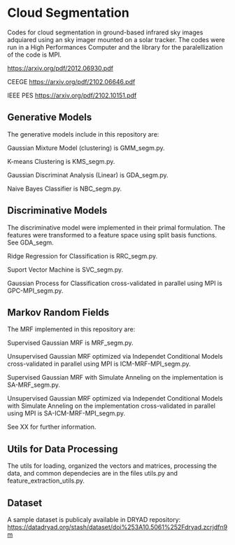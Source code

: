 # Cloud Segmentation

Codes for cloud segmentation in ground-based infrared sky images adquiared using an sky imager mounted on a solar tracker. The codes were run in a High Performances Computer and the library for the paralellization of the code is MPI.

https://arxiv.org/pdf/2012.06930.pdf

CEEGE https://arxiv.org/pdf/2102.06646.pdf

IEEE PES https://arxiv.org/pdf/2102.10151.pdf

## Generative Models

The generative models include in this repository are: 

Gaussian Mixture Model (clustering) is GMM_segm.py.

K-means Clustering is KMS_segm.py.

Gaussian Discriminat Analysis (Linear) is GDA_segm.py.

Naive Bayes Classifier is NBC_segm.py.

## Discriminative Models

The discriminative model were implemented in their primal formulation. The features were transformed to a feature space using split basis functions. See GDA_segm.

Ridge Regression for Classification is RRC_segm.py.

Suport Vector Machine is SVC_segm.py.

Gaussian Process for Classification cross-validated in parallel using MPI is GPC-MPI_segm.py.

## Markov Random Fields

The MRF implemented in this repository are:

Supervised Gaussian MRF is MRF_segm.py.

Unsupervised Gaussian MRF optimized via Independet Conditional Models cross-validated in parallel using MPI is ICM-MRF-MPI_segm.py.

Supervised Gaussian MRF with Simulate Anneling on the implementation is SA-MRF_segm.py.

Unsupervised Gaussian MRF optimized via Independet Conditional Models with Simulate Anneling on the implementation cross-validated in parallel using MPI is SA-ICM-MRF-MPI_segm.py.

See XX for further information.

## Utils for Data Processing 

The utils for loading, organized the vectors and matrices, processing the data, and common dependecies are in the files utils.py and feature_extraction_utils.py.

## Dataset

A sample dataset is publicaly available in DRYAD repository: https://datadryad.org/stash/dataset/doi%253A10.5061%252Fdryad.zcrjdfn9m
